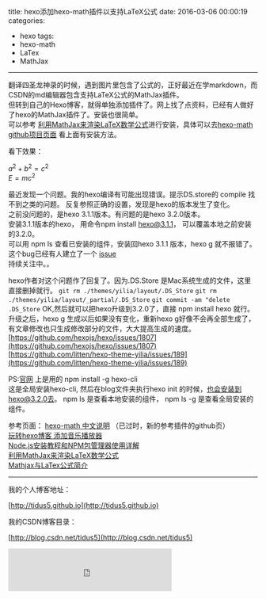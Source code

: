 title: hexo添加hexo-math插件以支持LaTeX公式
date: 2016-03-06 00:00:19
categories:
- hexo
tags:
- hexo-math
- LaTex
- MathJax
---

翻译四圣龙神录的时候，遇到图片里包含了公式的，正好最近在学markdown，而CSDN的md编辑器包含支持LaTeX公式的MathJax插件。  
但转到自己的Hexo博客，就得单独添加插件了。网上找了点资料，已经有人做好了hexo的MathJax插件了。安装也很简单。  
可以参考 [利用MathJax来渲染LaTeX数学公式][1]进行安装，具体可以去[hexo-math github项目页面][2] 看上面有安装方法。

看下效果：

$a^2+b^2=c^2$   
$E=mc^2$

最近发现一个问题。我的hexo编译有可能出现错误。提示DS.store的 compile 找不到之类的问题。
反复参照正确的设置，发现是hexo的版本发生了变化。  
之前没问题的，是hexo 3.1.1版本。有问题的是hexo 3.2.0版本。  
安装3.1.1版本的hexo， 用命令npm install hexo@3.1.1， 可以覆盖本地之前安装的3.2.0。  
可以用 npm ls 查看已安装的组件，安装回hexo 3.1.1 版本，hexo g 就不报错了。
这个bug已经有人建立了一个 [issue](https://github.com/hexojs/hexo/issues/1793)  
持续关注中。。

<!--more-->

hexo作者对这个问题作了回复了。因为.DS.Store 是Mac系统生成的文件，这里直接删掉就行。
`git rm ./themes/yilia/layout/.DS_Store`
`git rm ./themes/yilia/layout/_partial/.DS_Store`
`git commit -am "delete .DS_Store`
OK,然后就可以把hexo升级到3.2.0了，直接 npm install hexo 就行。
升级之后，hexo g 生成以后如果没有变化，重新hexo g好像不会再全部生成了，有文章修改也只生成修改部分的文件，大大提高生成的速度。
[https://github.com/hexojs/hexo/issues/1807](https://github.com/hexojs/hexo/issues/1807)
[https://github.com/litten/hexo-theme-yilia/issues/189](https://github.com/litten/hexo-theme-yilia/issues/189)


PS:[官网](https://hexo.io/zh-cn/) 上是用的 npm install -g hexo-cli  
这是全局安装hexo-cli, 然后在blog文件夹执行hexo init 的时候，也会安装到hexo@3.2.0去。
npm ls 是查看本地安装的组件， npm ls -g 是查看全局安装的组件。

参考页面：
[hexo-math 中文说明](http://catx.me/2014/03/09/hexo-mathjax-plugin/) （已过时，新的参考插件的github页）  
[玩转hexo博客 添加音乐播放器](http://www.tuicool.com/articles/NneMnuF)  
[Node.js安装教程和NPM包管理器使用详解](http://www.jb51.net/article/53813.htm)  
[利用MathJax来渲染LaTeX数学公式][1]  
[Mathjax与LaTex公式简介](http://mlworks.cn/posts/introduction-to-mathjax-and-latex-expression/)



[1]: http://blog.csdn.net/emptyset110/article/details/50123231
[2]: https://github.com/akfish/hexo-math



---

我的个人博客地址：

[http://tidus5.github.io](http://tidus5.github.io)

我的CSDN博客目录：

[http://blog.csdn.net/tidus5](http://blog.csdn.net/tidus5)

<iframe frameborder="no" border="0" marginwidth="0" marginheight="0" width=330 height=86 src="http://music.163.com/outchain/player?type=2&id=208902&auto=0&height=66"></iframe>
